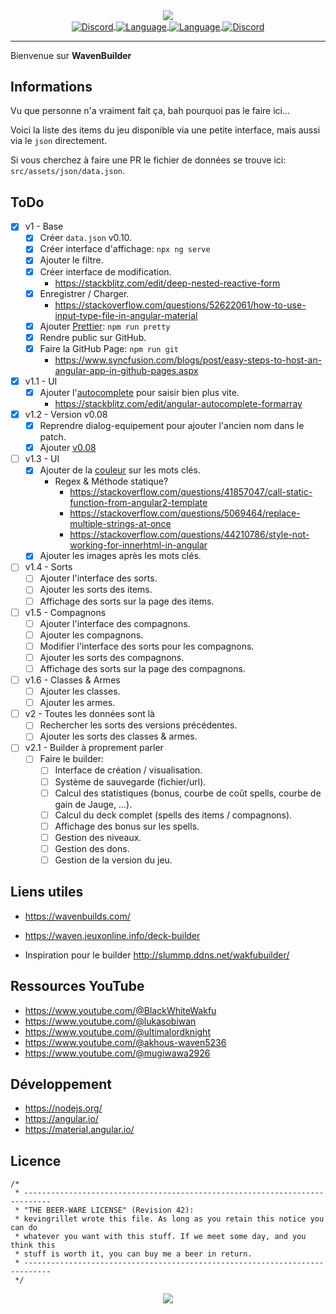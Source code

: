 <div align="center">
   <a href="https://github.com/kyechan99/capsule-render">
      <img align="center" src="https://capsule-render.vercel.app/api?type=waving&color=gradient&height=250&section=header&text=WavenBuilder&fontAlignY=30&fontSize=80" />
   </a>
   <br>
   <a href="https://discord.gg/scdUu3SUQm">
      <img align="center" alt="Discord" src="https://img.shields.io/badge/Licence-GPLv3-blue.svg?logo=gnu" />
   </a>
   <a href="https://www.typescriptlang.org/">
      <img align="center" alt="Language" src="https://img.shields.io/badge/Language-TypeScript-0076c6?logo=typescript&logoColor=0076c6" />
   </a>
   <a href="https://angular.io/">
      <img align="center" alt="Language" src="https://img.shields.io/badge/Framework-Angular_15-dd0031?logo=angular&logoColor=dd0031" />
   </a>
   <a href="https://discord.gg/scdUu3SUQm">
      <img align="center" alt="Discord" src="https://img.shields.io/discord/914218630214983730?label=Discord&logo=Discord" />
   </a>
   <hr>
</div>

Bienvenue sur **WavenBuilder**

## Informations

Vu que personne n'a vraiment fait ça, bah pourquoi pas le faire ici...

Voici la liste des items du jeu disponible via une petite interface, mais aussi via le `json` directement.

Si vous cherchez à faire une PR le fichier de données se trouve ici: `src/assets/json/data.json`.

## ToDo

- [x] v1 - Base
  - [x] Créer `data.json` v0.10.
  - [x] Créer interface d'affichage: `npx ng serve`
  - [x] Ajouter le filtre.
  - [x] Créer interface de modification.
    - <https://stackblitz.com/edit/deep-nested-reactive-form>
  - [x] Enregistrer / Charger.
    - <https://stackoverflow.com/questions/52622061/how-to-use-input-type-file-in-angular-material>
  - [x] Ajouter [Prettier](<https://prettier.io/>): `npm run pretty`
  - [x] Rendre public sur GitHub.
  - [x] Faire la GitHub Page: `npm run git`
    - <https://www.syncfusion.com/blogs/post/easy-steps-to-host-an-angular-app-in-github-pages.aspx>
- [x] v1.1 - UI
  - [x] Ajouter l'[autocomplete](<https://material.angular.io/components/autocomplete/overview>) pour saisir bien plus vite.
    - <https://stackblitz.com/edit/angular-autocomplete-formarray>
- [x] v1.2 - Version v0.08
  - [x] Reprendre dialog-equipement pour ajouter l'ancien nom dans le patch.
  - [x] Ajouter [v0.08](<https://forum.waven-game.com/fr/4-discussions-generales/1413-encyclopedie-objets-8>)
- [ ] v1.3 - UI
  - [x] Ajouter de la [couleur](https://www.codeproject.com/Questions/1163473/Find-a-word-in-text-and-change-the-color) sur les mots clés.
    - Regex & Méthode statique?
      - <https://stackoverflow.com/questions/41857047/call-static-function-from-angular2-template>
      - <https://stackoverflow.com/questions/5069464/replace-multiple-strings-at-once>
      - <https://stackoverflow.com/questions/44210786/style-not-working-for-innerhtml-in-angular>
  - [x] Ajouter les images après les mots clés.
- [ ] v1.4 - Sorts
  - [ ] Ajouter l'interface des sorts.
  - [ ] Ajouter les sorts des items.
  - [ ] Affichage des sorts sur la page des items.
- [ ] v1.5 - Compagnons
  - [ ] Ajouter l'interface des compagnons.
  - [ ] Ajouter les compagnons.
  - [ ] Modifier l'interface des sorts pour les compagnons.
  - [ ] Ajouter les sorts des compagnons.
  - [ ] Affichage des sorts sur la page des compagnons.
- [ ] v1.6 - Classes & Armes
  - [ ] Ajouter les classes.
  - [ ] Ajouter les armes.
- [ ] v2 - Toutes les données sont là
  - [ ] Rechercher les sorts des versions précédentes.
  - [ ] Ajouter les sorts des classes & armes.
- [ ] v2.1 - Builder à proprement parler
  - [ ] Faire le builder:
    - [ ] Interface de création / visualisation.
    - [ ] Système de sauvegarde (fichier/url).
    - [ ] Calcul des statistiques (bonus, courbe de coût spells, courbe de gain de Jauge, ...).
    - [ ] Calcul du deck complet (spells des items / compagnons).
    - [ ] Affichage des bonus sur les spells.
    - [ ] Gestion des niveaux.
    - [ ] Gestion des dons.
    - [ ] Gestion de la version du jeu.

## Liens utiles

- <https://wavenbuilds.com/>
- <https://waven.jeuxonline.info/deck-builder>

- Inspiration pour le builder <http://slummp.ddns.net/wakfubuilder/>

## Ressources YouTube

- <https://www.youtube.com/@BlackWhiteWakfu>
- <https://www.youtube.com/@lukasobiwan>
- <https://www.youtube.com/@ultimalordknight>
- <https://www.youtube.com/@akhous-waven5236>
- <https://www.youtube.com/@mugiwawa2926>

## Développement

- <https://nodejs.org/>
- <https://angular.io/>
- <https://material.angular.io/>

## Licence

```text
/*
 * ----------------------------------------------------------------------------
 * "THE BEER-WARE LICENSE" (Revision 42):
 * kevingrillet wrote this file. As long as you retain this notice you can do
 * whatever you want with this stuff. If we meet some day, and you think this
 * stuff is worth it, you can buy me a beer in return.
 * ----------------------------------------------------------------------------
 */
```

<div align="center">
   <a href="https://github.com/kyechan99/capsule-render">
      <img align="center" src="https://capsule-render.vercel.app/api?section=footer&type=waving&color=gradient&height=100" />
   </a>
</div>
